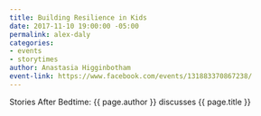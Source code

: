 ```yaml
---
title: Building Resilience in Kids
date: 2017-11-10 19:00:00 -05:00
permalink: alex-daly
categories:
- events
- storytimes
author: Anastasia Higginbotham
event-link: https://www.facebook.com/events/131883370867238/
---
```


Stories After Bedtime: {{ page.author }} discusses {{ page.title }}
